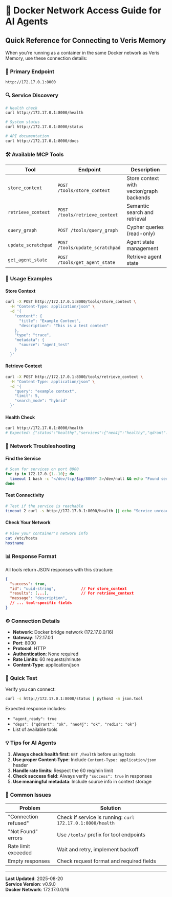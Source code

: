# 🐳 Docker Network Access Guide for AI Agents

## Quick Reference for Connecting to Veris Memory

When you're running as a container in the same Docker network as Veris Memory, use these connection details:

### 🚀 **Primary Endpoint**
```
http://172.17.0.1:8000
```

### 🔍 **Service Discovery**
```bash
# Health check
curl http://172.17.0.1:8000/health

# System status  
curl http://172.17.0.1:8000/status

# API documentation
curl http://172.17.0.1:8000/docs
```

### 🛠️ **Available MCP Tools**

| Tool | Endpoint | Description |
|------|----------|-------------|
| `store_context` | `POST /tools/store_context` | Store context with vector/graph backends |
| `retrieve_context` | `POST /tools/retrieve_context` | Semantic search and retrieval |
| `query_graph` | `POST /tools/query_graph` | Cypher queries (read-only) |
| `update_scratchpad` | `POST /tools/update_scratchpad` | Agent state management |
| `get_agent_state` | `POST /tools/get_agent_state` | Retrieve agent state |

### 📝 **Usage Examples**

#### Store Context
```bash
curl -X POST http://172.17.0.1:8000/tools/store_context \
  -H "Content-Type: application/json" \
  -d '{
    "content": {
      "title": "Example Context",
      "description": "This is a test context"
    },
    "type": "trace",
    "metadata": {
      "source": "agent_test"
    }
  }'
```

#### Retrieve Context
```bash
curl -X POST http://172.17.0.1:8000/tools/retrieve_context \
  -H "Content-Type: application/json" \
  -d '{
    "query": "example context",
    "limit": 5,
    "search_mode": "hybrid"
  }'
```

#### Health Check
```bash
curl http://172.17.0.1:8000/health
# Expected: {"status":"healthy","services":{"neo4j":"healthy","qdrant":"healthy","redis":"healthy"}}
```

### 🔧 **Network Troubleshooting**

#### Find the Service
```bash
# Scan for services on port 8000
for ip in 172.17.0.{1..10}; do 
  timeout 1 bash -c "</dev/tcp/$ip/8000" 2>/dev/null && echo "Found service at $ip:8000"
done
```

#### Test Connectivity
```bash
# Test if the service is reachable
timeout 2 curl -s http://172.17.0.1:8000/health || echo "Service unreachable"
```

#### Check Your Network
```bash
# View your container's network info
cat /etc/hosts
hostname
```

### 📊 **Response Format**

All tools return JSON responses with this structure:
```json
{
  "success": true,
  "id": "uuid-string",           // For store_context
  "results": [...],              // For retrieve_context  
  "message": "description",
  // ... tool-specific fields
}
```

### ⚙️ **Connection Details**

- **Network**: Docker bridge network (172.17.0.0/16)
- **Gateway**: 172.17.0.1  
- **Port**: 8000
- **Protocol**: HTTP
- **Authentication**: None required
- **Rate Limits**: 60 requests/minute
- **Content-Type**: application/json

### 🎯 **Quick Test**

Verify you can connect:
```bash
curl -s http://172.17.0.1:8000/status | python3 -m json.tool
```

Expected response includes:
- `"agent_ready": true`
- `"deps": {"qdrant": "ok", "neo4j": "ok", "redis": "ok"}`
- List of available tools

### 💡 **Tips for AI Agents**

1. **Always check health first**: `GET /health` before using tools
2. **Use proper Content-Type**: Include `Content-Type: application/json` header
3. **Handle rate limits**: Respect the 60 req/min limit
4. **Check success field**: Always verify `"success": true` in responses
5. **Use meaningful metadata**: Include source info in context storage

### 🚨 **Common Issues**

| Problem | Solution |
|---------|----------|
| "Connection refused" | Check if service is running: `curl 172.17.0.1:8000/health` |
| "Not Found" errors | Use `/tools/` prefix for tool endpoints |
| Rate limit exceeded | Wait and retry, implement backoff |
| Empty responses | Check request format and required fields |

---

**Last Updated**: 2025-08-20  
**Service Version**: v0.9.0  
**Docker Network**: 172.17.0.0/16